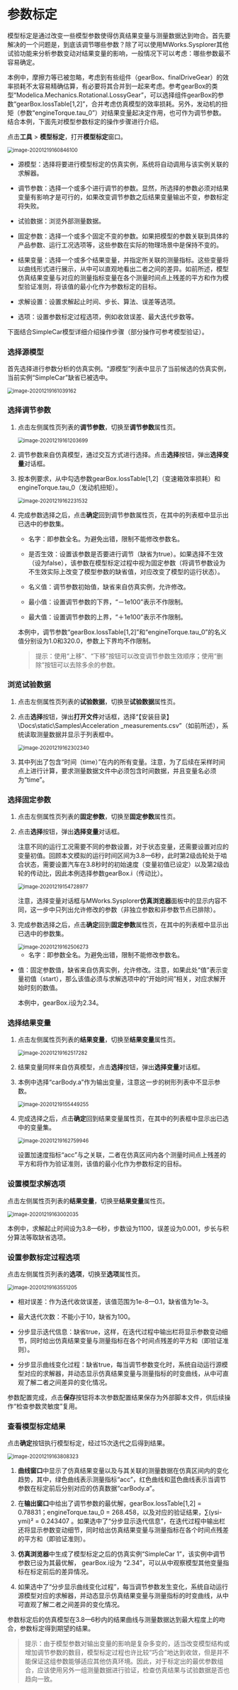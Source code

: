 # 参数标定

模型标定是通过改变一些模型参数使得仿真结果变量与测量数据达到吻合。首先要解决的一个问题是，到底该调节哪些参数？除了可以使用MWorks.Sysplorer其他试验功能来分析参数变动对结果变量的影响，一般情况下可以考虑：哪些参数最不容易确定。

本例中，摩擦力等已被忽略，考虑到有些组件（gearBox、finalDriveGear）的效率损耗不太容易精确估算，有必要将其合并到一起来考虑。参考gearBox的类型“Modelica.Mechanics.Rotational.LossyGear”，可以选择组件gearBox的参数“gearBox.lossTable[1,2]”，合并考虑仿真模型的效率损耗。另外，发动机的扭矩（参数“engineTorque.tau_0”）对结果变量起决定作用，也可作为调节参数。
结合本例，下面先对模型参数标定的操作步骤进行介绍。

点击**工具** > **模型标定**，打开**模型标定**窗口。

<img src="ParameterCalibration.assets/image-20201219160846100.png" alt="image-20201219160846100" style="zoom:80%;" />

- 源模型：选择将要进行模型标定的仿真实例，系统将自动调用与该实例关联的求解器。

- 调节参数：选择一个或多个进行调节的参数。显然，所选择的参数必须对结果变量有影响才是可行的，如果改变调节参数之后结果变量输出不变，参数标定将失败。

- 试验数据：浏览外部测量数据。

-  固定参数：选择一个或多个固定不变的参数。如果把模型的参数关联到具体的产品参数、运行工况选项等，这些参数在实际的物理场景中是保持不变的。

- 结果变量：选择一个或多个结果变量，并指定所关联的测量指标。这些变量将以曲线形式进行展示，从中可以直观地看出二者之间的差异。如前所述，模型仿真结果变量与对应的测量指标变量在各个测量时间点上残差的平方和作为模型验证准则，将该值的最小化作为参数标定的目标。

-  求解设置：设置求解起止时间、步长、算法、误差等选项。

- 选项：设置参数标定过程选项，例如收敛误差、最大迭代步数等。

下面结合SimpleCar模型详细介绍操作步骤（部分操作可参考模型验证）。

### 选择源模型

首先选择进行参数分析的仿真实例。“源模型”列表中显示了当前候选的仿真实例，当前实例“SimpleCar”缺省已被选中。

<img src="ParameterCalibration.assets/image-20201219161039162.png" alt="image-20201219161039162" style="zoom:80%;" />

### 选择调节参数

1. 点击左侧属性页列表的**调节参数**，切换至**调节参数**属性页。

   <img src="ParameterCalibration.assets/image-20201219161203699.png" alt="image-20201219161203699" style="zoom:80%;" />

2. 调节参数来自仿真模型，通过交互方式进行选择。点击**选择**按钮，弹出**选择变量**对话框。

3. 按本例要求，从中勾选参数gearBox.lossTable[1,2]（变速箱效率损耗）和engineTorque.tau_0（发动机扭矩）。

   <img src="ParameterCalibration.assets/image-20201219162231532.png" alt="image-20201219162231532" style="zoom:80%;" />

4. 完成参数选择之后，点击**确定**回到调节参数属性页，在其中的列表框中显示出已选中的参数集。

   - 名字：即参数全名。为避免出错，限制不能修改参数名。
   
   - 是否生效：设置该参数是否要进行调节（缺省为true）。如果选择不生效（设为false），该参数在模型标定过程中视为固定参数（将调节参数设为不生效实际上改变了模型参数的缺省值，对应改变了模型的运行状态）。
   
   - 名义值：调节参数初始值，缺省来自仿真实例，允许修改。

   - 最小值：设置调节参数的下界，“－1e100”表示不作限制。

   - 最大值：设置调节参数的上界，“＋1e100”表示不作限制。
   
   本例中，调节参数“gearBox.lossTable[1,2]”和“engineTorque.tau_0”的名义值分别设为1.0和320.0，参数上下界均不作限制。
   
   > 提示：使用“上移”、“下移”按钮可以改变调节参数生效顺序；使用“删除”按钮可以去除多余的参数。

### 浏览试验数据

1. 点击左侧属性页列表的**试验数据**，切换至**试验数据**属性页。

2. 点击**选择**按钮，弹出**打开文件**对话框，选择“【安装目录】\Docs\static\Samples\Acceleration _measurements.csv”（如前所述），系统读取测量数据并显示于列表框中。

   <img src="ParameterCalibration.assets/image-20201219162302340.png" alt="image-20201219162302340" style="zoom:80%;" />

3. 其中列出了包含“时间（time）”在内的所有变量。注意，为了后续在采样时间点上进行计算，要求测量数据文件中必须包含时间数据，并且变量名必须为“time”。

### 选择固定参数

1. 点击左侧属性页列表的**固定参数**，切换至**固定参数**属性页。

2. 点击**选择**按钮，弹出**选择变量**对话框。

   注意不同的运行工况需要不同的参数设置，对于状态变量，还需要设置对应的变量初值。回顾本文模拟的运行时间区间为3.8—6秒，此时第2级齿轮处于啮合状态，需要设置汽车在3.8秒时的初始速度（变量初值已设定）以及第2级齿轮的传动比，因此本例选择参数gearBox.i（传动比）。

   <img src="ParameterCalibration.assets/image-20201219154728977.png" alt="image-20201219154728977" style="zoom:80%;" />

   注意，选择变量对话框与MWorks.Sysplorer**仿真浏览器**面板中的显示内容不同，这一步中只列出允许修改的参数（非独立参数和非参数节点已排除）。

3. 完成参数选择之后，点击**确定**回到**固定参数**属性页，在其中的列表框中显示出已选中的参数集。

   <img src="ParameterCalibration.assets/image-20201219162506273.png" alt="image-20201219162506273" style="zoom:80%;" />

   - 名字：即参数全名。为避免出错，限制不能修改参数名。
   
- 值：固定参数值，缺省来自仿真实例，允许修改。注意，如果此处“值”表示变量初值（start），那么该值必须与求解选项中的“开始时间”相关，对应求解开始时刻的数值。
  
   本例中，gearBox.i设为2.34。

### 选择结果变量

1. 点击左侧属性页列表的**结果变量**，切换至**结果变量**属性页。

   <img src="ParameterCalibration.assets/image-20201219162517282.png" alt="image-20201219162517282" style="zoom:80%;" />

2. 结果变量同样来自仿真模型，点击**选择**按钮，弹出**选择变量**对话框。

3. 本例中选择“carBody.a”作为输出变量，注意这一步的树形列表中不显示参数。

   <img src="ParameterCalibration.assets/image-20201219155449255.png" alt="image-20201219155449255" style="zoom:80%;" />

4. 完成选择之后，点击**确定**回到结果变量属性页，在其中的列表框中显示出已选中的变量集。

   <img src="ParameterCalibration.assets/image-20201219162759946.png" alt="image-20201219162759946" style="zoom:80%;" />

   设置加速度指标“acc”与之关联，二者在仿真区间内各个测量时间点上残差的平方和将作为验证准则，该值的最小化作为参数标定的目标。

### 设置模型求解选项

点击左侧属性页列表的**结果变量**，切换至**结果变量**属性页。

<img src="ParameterCalibration.assets/image-20201219163002035.png" alt="image-20201219163002035" style="zoom:80%;" />

本例中，求解起止时间设为3.8—6秒，步数设为1100，误差设为0.001，步长与积分算法等取缺省选项。

### 设置参数标定过程选项

点击左侧属性页列表的**选项**，切换至**选项**属性页。

<img src="ParameterCalibration.assets/image-20201219163551205.png" alt="image-20201219163551205" style="zoom:80%;" />

- 相对误差：作为迭代收敛误差，该值范围为1e-8—0.1，缺省值为1e-3。

- 最大迭代次数：不能小于10，缺省为100。

- 分步显示迭代信息：缺省true，这样，在迭代过程中输出栏将显示参数变动细节，同时给出仿真结果变量与测量指标在各个时间点残差的平方和（即验证准则）。

- 分步显示曲线变化过程：缺省true，每当调节参数变化时，系统自动运行源模型对应的求解器，并动态显示仿真结果变量与测量指标的时变曲线，从中可直观了解二者之间差异的变化情况。

参数配置完成，点击**保存**按钮将本次参数配置结果保存为外部脚本文件，供后续操作“检查参数灵敏度”复用。

### 查看模型标定结果

点击**确定**按钮执行模型标定，经过15次迭代之后得到结果。

<img src="ParameterCalibration.assets/image-20201219163808323.png" alt="image-20201219163808323" style="zoom:80%;" />

1. **曲线窗口**中显示了仿真结果变量以及与其关联的测量数据在仿真区间内的变化趋势，其中，绿色曲线表示测量指标“acc”，红色曲线和蓝色曲线表示当调节参数在标定前后分别对应的仿真数据“carBody.a”。

2. 在**输出窗口**中给出了调节参数的最优解，gearBox.lossTable[1,2] = 0.78831；engineTorque.tau_0 = 268.458，以及对应的验证结果，∑(ysi-ymi)² = 0.243407 。如果选中了“分步显示迭代信息”，在迭代过程中输出栏还将显示参数变动细节，同时给出仿真结果变量与测量指标在各个时间点残差的平方和（即验证准则）。

3. **仿真浏览器**中生成了模型标定之后的仿真实例“SimpleCar 1”，该实例中调节参数已设为其最优解， gearBox.i设为 “2.34”，可以从中观察模型其他变量指标在标定前后的差异情况。

4. 如果选中了“分步显示曲线变化过程”，每当调节参数发生变化，系统自动运行源模型对应的求解器，并动态显示仿真结果变量与测量指标的时变曲线，从中可直观了解二者之间差异的变化情况。

参数标定后的仿真模型在3.8—6秒内的结果曲线与测量数据达到最大程度上的吻合，参数标定得到期望的结果。

> 提示：由于模型参数对输出变量的影响是复杂多变的，适当改变模型结构或增加调节参数的数目，模型标定过程也许比较“巧合”地达到收敛，但是并不能保证这组参数能够适应其他仿真环境。因此，对于标定出的最优参数组合，应该使用另外一组测量数据进行验证，检查仿真结果与试验数据是否也趋向一致。